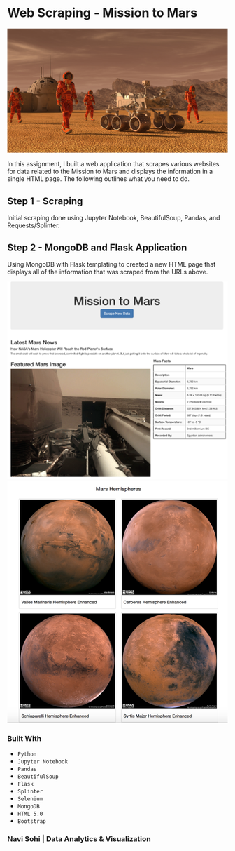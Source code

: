 # Web Scraping - Mission to Mars

![mission_to_mars](Images/mission_to_mars.png)

In this assignment, I built a web application that scrapes various websites for data related to the Mission to Mars and displays the information in a single HTML page. The following outlines what you need to do.

## Step 1 - Scraping

Initial scraping done using Jupyter Notebook, BeautifulSoup, Pandas, and Requests/Splinter.

## Step 2 - MongoDB and Flask Application

Using MongoDB with Flask templating to created a new HTML page that displays all of the information that was scraped from the URLs above.

![final_app_part1.png](Images/final_app_part1.png)
![final_app_part2.png](Images/final_app_part2.png)

### Built With
* `Python`
* `Jupyter Notebook`
* `Pandas`
* `BeautifulSoup`
* `Flask`
* `Splinter`
* `Selenium`
* `MongoDB`
* `HTML 5.0`
* `Bootstrap`

### Navi Sohi | Data Analytics & Visualization


